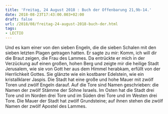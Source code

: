 ```yaml
---
title: 'Freitag, 24 August 2018 : Buch der Offenbarung 21,9b-14.'
date: 2018-08-23T17:43:00.003+02:00
draft: false
url: /2018/08/freitag-24-august-2018-buch-der.html
tags: 
- LECTIO
---
```


Und es kam einer von den sieben Engeln, die die sieben Schalen mit den sieben letzten Plagen getragen hatten. Er sagte zu mir: Komm, ich will dir die Braut zeigen, die Frau des Lammes. Da entrückte er mich in der Verzückung auf einen großen, hohen Berg und zeigte mir die heilige Stadt Jerusalem, wie sie von Gott her aus dem Himmel herabkam, erfüllt von der Herrlichkeit Gottes. Sie glänzte wie ein kostbarer Edelstein, wie ein kristallklarer Jaspis. Die Stadt hat eine große und hohe Mauer mit zwölf Toren und zwölf Engeln darauf. Auf die Tore sind Namen geschrieben: die Namen der zwölf Stämme der Söhne Israels. Im Osten hat die Stadt drei Tore und im Norden drei Tore und im Süden drei Tore und im Westen drei Tore. Die Mauer der Stadt hat zwölf Grundsteine; auf ihnen stehen die zwölf Namen der zwölf Apostel des Lammes.